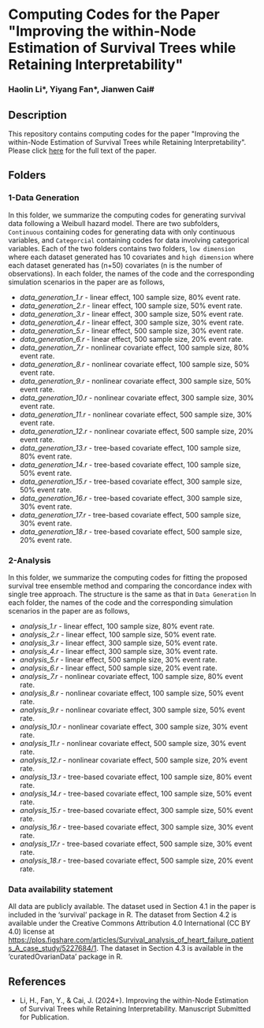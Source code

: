 # Computing Codes for the Paper "Improving the within-Node Estimation of Survival Trees while Retaining Interpretability"
### Haolin Li*, Yiyang Fan*, Jianwen Cai#


## Description

This repository contains computing codes for the paper "Improving the within-Node Estimation of Survival Trees while Retaining Interpretability". Please click [here](https://onlinelibrary.wiley.com/doi/abs/10.1111/biom.13821) for the full text of the paper.

## Folders

### 1-Data Generation

In this folder, we summarize the computing codes for generating survival data following a Weibull hazard model. There are two subfolders, `Continuous` containing codes for generating data with only continuous variables, and `Categorcial` containing codes for data involving categorical variables. Each of the two folders contains two folders, `low dimension` where each dataset generated has 10 covariates and `high dimension` where each dataset generated has (n+50) covariates (n is the number of observations). In each folder, the names of the code and the corresponding simulation scenarios in the paper are as follows,


* *data_generation_1.r* - linear effect, 100 sample size, 80% event rate.
* *data_generation_2.r* - linear effect, 100 sample size, 50% event rate.
* *data_generation_3.r* - linear effect, 300 sample size, 50% event rate.
* *data_generation_4.r* - linear effect, 300 sample size, 30% event rate.
* *data_generation_5.r* - linear effect, 500 sample size, 30% event rate.
* *data_generation_6.r* - linear effect, 500 sample size, 20% event rate.
* *data_generation_7.r* - nonlinear covariate effect, 100 sample size, 80% event rate.
* *data_generation_8.r* - nonlinear covariate effect, 100 sample size, 50% event rate.
* *data_generation_9.r* - nonlinear covariate effect, 300 sample size, 50% event rate.
* *data_generation_10.r* - nonlinear covariate effect, 300 sample size, 30% event rate.
* *data_generation_11.r* - nonlinear covariate effect, 500 sample size, 30% event rate.
* *data_generation_12.r* - nonlinear covariate effect, 500 sample size, 20% event rate.
* *data_generation_13.r* - tree-based covariate effect, 100 sample size, 80% event rate.
* *data_generation_14.r* - tree-based covariate effect, 100 sample size, 50% event rate.
* *data_generation_15.r* - tree-based covariate effect, 300 sample size, 50% event rate.
* *data_generation_16.r* - tree-based covariate effect, 300 sample size, 30% event rate.
* *data_generation_17.r* - tree-based covariate effect, 500 sample size, 30% event rate.
* *data_generation_18.r* - tree-based covariate effect, 500 sample size, 20% event rate.

### 2-Analysis

In this folder, we summarize the computing codes for fitting the proposed survival tree ensemble method and comparing the concordance index with single tree approach. The structure is the same as that in `Data Generation` In each folder, the names of the code and the corresponding simulation scenarios in the paper are as follows,

* *analysis_1.r* - linear effect, 100 sample size, 80% event rate.
* *analysis_2.r* - linear effect, 100 sample size, 50% event rate.
* *analysis_3.r* - linear effect, 300 sample size, 50% event rate.
* *analysis_4.r* - linear effect, 300 sample size, 30% event rate.
* *analysis_5.r* - linear effect, 500 sample size, 30% event rate.
* *analysis_6.r* - linear effect, 500 sample size, 20% event rate.
* *analysis_7.r* - nonlinear covariate effect, 100 sample size, 80% event rate.
* *analysis_8.r* - nonlinear covariate effect, 100 sample size, 50% event rate.
* *analysis_9.r* - nonlinear covariate effect, 300 sample size, 50% event rate.
* *analysis_10.r* - nonlinear covariate effect, 300 sample size, 30% event rate.
* *analysis_11.r* - nonlinear covariate effect, 500 sample size, 30% event rate.
* *analysis_12.r* - nonlinear covariate effect, 500 sample size, 20% event rate.
* *analysis_13.r* - tree-based covariate effect, 100 sample size, 80% event rate.
* *analysis_14.r* - tree-based covariate effect, 100 sample size, 50% event rate.
* *analysis_15.r* - tree-based covariate effect, 300 sample size, 50% event rate.
* *analysis_16.r* - tree-based covariate effect, 300 sample size, 30% event rate.
* *analysis_17.r* - tree-based covariate effect, 500 sample size, 30% event rate.
* *analysis_18.r* - tree-based covariate effect, 500 sample size, 20% event rate.

### Data availability statement

All data are publicly available. The dataset used in Section 4.1 in the paper is included in the ‘survival’ package in R. The dataset from Section 4.2 is available under the Creative Commons Attribution 4.0 International (CC BY 4.0) license at https://plos.figshare.com/articles/Survival_analysis_of_heart_failure_patients_A_case_study/5227684/1. The dataset in Section 4.3 is available in the ‘curatedOvarianData’ package in R.

## References

* Li, H., Fan, Y., & Cai, J. (2024+). Improving the within-Node Estimation of Survival Trees while Retaining Interpretability. Manuscript Submitted for Publication.
